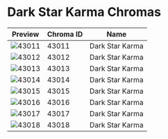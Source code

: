 # Dark Star Karma Chromas



| Preview | Chroma ID | Name |
|---------|-----------|------|
| ![43011](https://raw.communitydragon.org/latest/plugins/rcp-be-lol-game-data/global/default/v1/champion-chroma-images/43/43011.png) | 43011 | Dark Star Karma |
| ![43012](https://raw.communitydragon.org/latest/plugins/rcp-be-lol-game-data/global/default/v1/champion-chroma-images/43/43012.png) | 43012 | Dark Star Karma |
| ![43013](https://raw.communitydragon.org/latest/plugins/rcp-be-lol-game-data/global/default/v1/champion-chroma-images/43/43013.png) | 43013 | Dark Star Karma |
| ![43014](https://raw.communitydragon.org/latest/plugins/rcp-be-lol-game-data/global/default/v1/champion-chroma-images/43/43014.png) | 43014 | Dark Star Karma |
| ![43015](https://raw.communitydragon.org/latest/plugins/rcp-be-lol-game-data/global/default/v1/champion-chroma-images/43/43015.png) | 43015 | Dark Star Karma |
| ![43016](https://raw.communitydragon.org/latest/plugins/rcp-be-lol-game-data/global/default/v1/champion-chroma-images/43/43016.png) | 43016 | Dark Star Karma |
| ![43017](https://raw.communitydragon.org/latest/plugins/rcp-be-lol-game-data/global/default/v1/champion-chroma-images/43/43017.png) | 43017 | Dark Star Karma |
| ![43018](https://raw.communitydragon.org/latest/plugins/rcp-be-lol-game-data/global/default/v1/champion-chroma-images/43/43018.png) | 43018 | Dark Star Karma |